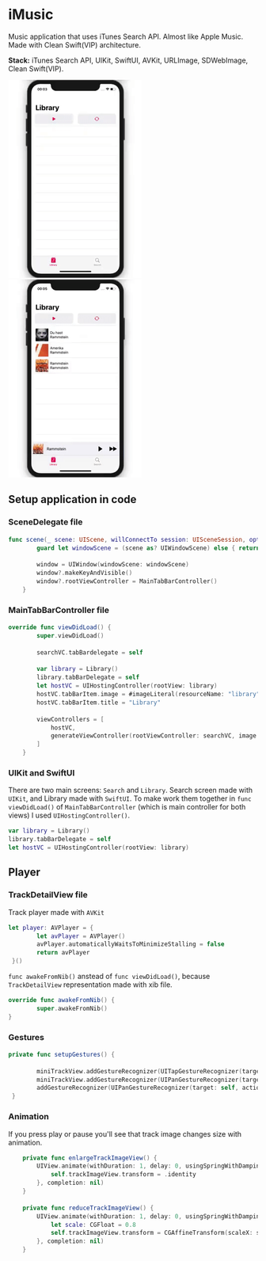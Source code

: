 # iMusic

Music application that uses iTunes Search API. Almost like Apple Music. Made with Clean Swift(VIP) architecture.

**Stack:** iTunes Search API, UIKit, SwiftUI, AVKit, URLImage, SDWebImage, Clean Swift(VIP).

![Demo](https://github.com/bgoncharov/iMusic/blob/master/img/demo1.gif)
![Demo](https://github.com/bgoncharov/iMusic/blob/master/img/demo2.gif)

## Setup application in code

### SceneDelegate file

```swift
func scene(_ scene: UIScene, willConnectTo session: UISceneSession, options connectionOptions: UIScene.ConnectionOptions) {
        guard let windowScene = (scene as? UIWindowScene) else { return }
        
        window = UIWindow(windowScene: windowScene)
        window?.makeKeyAndVisible()
        window?.rootViewController = MainTabBarController()
    }
```
### MainTabBarController file

```swift
override func viewDidLoad() {
        super.viewDidLoad()
        
        searchVC.tabBardelegate = self
        
        var library = Library()
        library.tabBarDelegate = self
        let hostVC = UIHostingController(rootView: library)
        hostVC.tabBarItem.image = #imageLiteral(resourceName: "library")
        hostVC.tabBarItem.title = "Library"

        viewControllers = [
            hostVC, 
            generateViewController(rootViewController: searchVC, image: "magnifyingglass", title: "Search")
        ]
    }
 ```
 
### UIKit and SwiftUI

There are two main screens: `Search` and `Library`. Search screen made with `UIKit`, and Library made with `SwiftUI`. To make work them together in `func viewDidLoad()` of `MainTabBarController` (which is main controller for both views) I used `UIHostingController()`.

```swift
var library = Library()
library.tabBarDelegate = self
let hostVC = UIHostingController(rootView: library)
```

## Player

### TrackDetailView file

Track player made with `AVKit`

```swift
let player: AVPlayer = {
        let avPlayer = AVPlayer()
        avPlayer.automaticallyWaitsToMinimizeStalling = false
        return avPlayer
 }()
```

`func awakeFromNib()` anstead of `func viewDidLoad()`, because `TrackDetailView` representation made with xib file.

```swift
override func awakeFromNib() {
        super.awakeFromNib()
}
```

### Gestures

```swift
private func setupGestures() {
        
        miniTrackView.addGestureRecognizer(UITapGestureRecognizer(target: self, action: #selector(handleTapMaximized)))
        miniTrackView.addGestureRecognizer(UIPanGestureRecognizer(target: self, action: #selector(handlePan)))
        addGestureRecognizer(UIPanGestureRecognizer(target: self, action: #selector(handleDismissalPan)))
 }
```

### Animation

If you press play or pause you'll see that track image changes size with animation.

```swift
    private func enlargeTrackImageView() {
        UIView.animate(withDuration: 1, delay: 0, usingSpringWithDamping: 0.5, initialSpringVelocity: 1, options: .curveEaseInOut, animations: {
            self.trackImageView.transform = .identity
        }, completion: nil)
    }
    
    private func reduceTrackImageView() {
        UIView.animate(withDuration: 1, delay: 0, usingSpringWithDamping: 0.5, initialSpringVelocity: 1, options: .curveEaseInOut, animations: {
            let scale: CGFloat = 0.8
            self.trackImageView.transform = CGAffineTransform(scaleX: scale, y: scale)
        }, completion: nil)
    }
 ```
